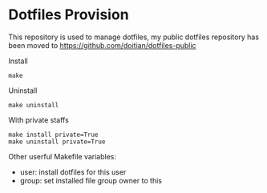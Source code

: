 # Dotfiles Provision

This repository is used to manage dotfiles, my public dotfiles repository has been moved to https://github.com/doitian/dotfiles-public

Install

```
make
```

Uninstall

```
make uninstall
```

With private staffs

```
make install private=True
make uninstall private=True
```

Other userful Makefile variables:

- user: install dotfiles for this user
- group: set installed file group owner to this
